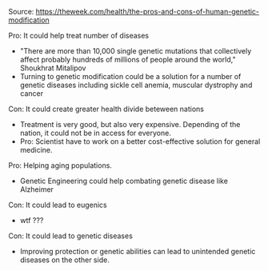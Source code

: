 Source: https://theweek.com/health/the-pros-and-cons-of-human-genetic-modification

Pro: It could help treat number of diseases
- "There are more than 10,000 single genetic mutations that collectively affect probably hundreds of millions of people around the world," Shoukhrat Mitalipov
- Turning to genetic modification could be a solution for a number of genetic diseases including sickle cell anemia, muscular dystrophy and cancer

Con: It could create greater health divide beteween nations
- Treatment is very good, but also very expensive. Depending of the nation, it could not be in access for everyone.
- Pro: Scientist have to work on a better cost-effective solution for general medicine.

Pro: Helping aging populations.
- Genetic Engineering could help combating genetic disease like Alzheimer 

Con: It could lead to eugenics
- wtf ???

Con: It could lead to genetic diseases
- Improving protection or genetic abilities can lead to unintended genetic diseases on the other side.
